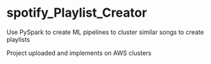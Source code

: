 # spotify_Playlist_Creator
Use PySpark to create ML pipelines to cluster similar songs to create playlists

Project uploaded and implements on AWS clusters
